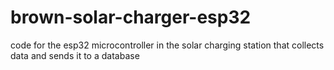 # brown-solar-charger-esp32
code for the esp32 microcontroller in the solar charging station that collects data and sends it to a database
